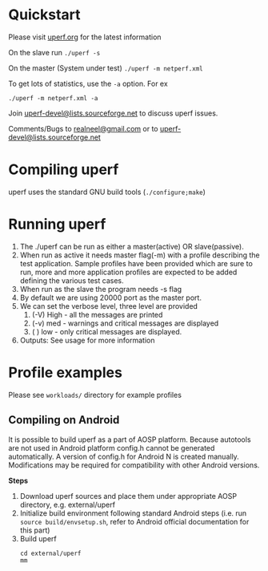 # Quickstart

Please visit [uperf.org](http://www.uperf.org) for the latest information

On the slave run `./uperf -s`

On the master (System under test) `./uperf -m netperf.xml`

To get lots of statistics, use the `-a` option. For ex

    ./uperf -m netperf.xml -a

Join uperf-devel@lists.sourceforge.net to discuss uperf issues.

Comments/Bugs to realneel@gmail.com or to uperf-devel@lists.sourceforge.net


# Compiling uperf

uperf uses the standard GNU build tools (`./configure;make`)

# Running uperf

1. The ./uperf can be run as either a master(active) OR slave(passive).
2. When run as active it needs  master flag(-m) with a profile describing
   the test application. Sample profiles have been provided which are
   sure to run, more and more application profiles are expected to be
   added defining the various test cases.
3. When run as the slave the program needs -s flag
4. By default we are using 20000 port as the master port.
5. We can set the verbose level, three level are provided
	1. (-V) High - all the messages are printed
	2. (-v) med - warnings and critical messages are displayed
	3. ( )  low - only critical messages are displayed.
6. Outputs: See usage for more information


# Profile examples

Please see `workloads/` directory for example profiles

## Compiling on Android

It is possible to build uperf as a part of AOSP platform. Because autotools
are not used in Android platform config.h cannot be generated automatically.
A version of config.h for Android N is created manually. Modifications may
be required for compatibility with other Android versions.

**Steps**

1. Download uperf sources and place them under appropriate AOSP directory,
   e.g. external/uperf
2. Initialize build environment following standard Android steps
   (i.e. run `source build/envsetup.sh`, refer to Android official documentation
   for this part)
3. Build uperf
   ```
   cd external/uperf
   mm
   ```
